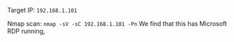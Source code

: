 Target IP: `192.168.1.101`

Nmap scan:
`nmap -sV -sC 192.168.1.101 -Pn`
 We find that this has Microsoft RDP running, 
